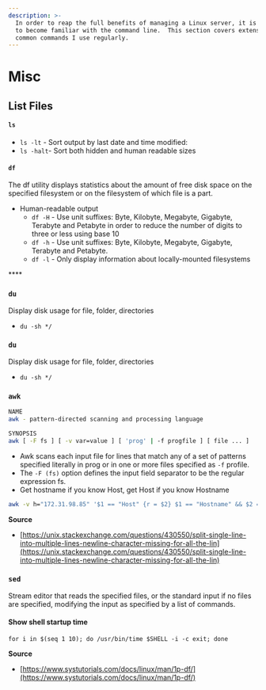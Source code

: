 ```yaml
---
description: >-
  In order to reap the full benefits of managing a Linux server, it is important
  to become familiar with the command line.  This section covers extensions to
  common commands I use regularly.
---
```


# Misc

## List Files

#### `ls`

* `ls -lt` - Sort output by last date and time modified:
* `ls -halt`- Sort both hidden and human readable sizes

#### `df`

The df utility displays statistics about the amount of free disk space on the specified filesystem or on the filesystem of which file is a part.

* Human-readable output
  * `df -H` - Use unit suffixes: Byte, Kilobyte, Megabyte, Gigabyte, Terabyte and Petabyte in order to reduce the number of digits to three or less using base 10
  * `df -h` - Use unit suffixes: Byte, Kilobyte, Megabyte, Gigabyte, Terabyte and Petabyte.
  * `df -l` - Only display information about locally-mounted filesystems

\*\*\*\*

### `du`

 Display disk usage for file, folder, directories

* `du -sh */`

### `du`

 Display disk usage for file, folder, directories

* `du -sh */`

### `awk`

```bash
NAME
awk - pattern-directed scanning and processing language

SYNOPSIS
awk [ -F fs ] [ -v var=value ] [ 'prog' | -f progfile ] [ file ... ]
```

* Awk scans each input file for lines that match any of a set of patterns specified literally in prog or in one or more files specified as `-f` profile.
* The `-F (fs)` option defines the input field separator to be the regular expression fs.
* Get hostname if you know Host, get Host if you know Hostname

```bash
awk -v h="172.31.98.85" '$1 == "Host" {r = $2} $1 == "Hostname" && $2 == h {print r; exit}' ~/.ssh/config
```

 **Source**

* [https://unix.stackexchange.com/questions/430550/split-single-line-into-multiple-lines-newline-character-missing-for-all-the-lin](https://unix.stackexchange.com/questions/430550/split-single-line-into-multiple-lines-newline-character-missing-for-all-the-lin)

### `sed`

 Stream editor that reads the specified files, or the standard input if no files are specified, modifying the input as specified by a list of commands.  


#### Show shell startup time

  
 `for i in $(seq 1 10); do /usr/bin/time $SHELL -i -c exit; done`  


**Source**

* [https://www.systutorials.com/docs/linux/man/1p-df/](https://www.systutorials.com/docs/linux/man/1p-df/)

